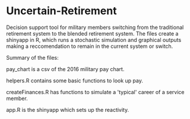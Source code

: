 # Uncertain-Retirement

Decision support tool for military members switching from the traditional retirement system to the blended retirement system.
The files create a shinyapp in R, which runs a stochastic simulation and graphical outputs making a reccomendation to remain in the current system or switch.

Summary of the files:

pay_chart is a csv of the 2016 military pay chart.

helpers.R contains some basic functions to look up pay.

createFinances.R has functions to simulate a 'typical' career of a service member.

app.R is the shinyapp which sets up the reactivity.
